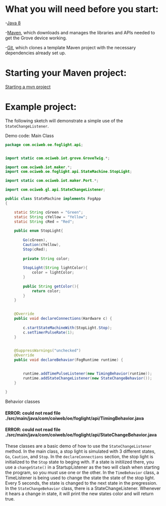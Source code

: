 # What you will need before you start:
-[Java 8](https://docs.oracle.com/javase/8/docs/technotes/guides/install/install_overview.html) 

-[Maven](https://maven.apache.org/install.html), which downloads and manages the libraries and APIs needed to get the Grove device working.

-[Git](https://git-scm.com/), which clones a template Maven project with the necessary dependencies already set up.

# Starting your Maven project: 
[Starting a mvn project](https://github.com/oci-pronghorn/FogLighter/blob/master/README.md)

# Example project:

The following sketch will demonstrate a simple use of the ```StateChangeListener```.

Demo code:
Main Class


```java
package com.ociweb.oe.foglight.api;


import static com.ociweb.iot.grove.GroveTwig.*;

import com.ociweb.iot.maker.*;
import com.ociweb.oe.foglight.api.StateMachine.StopLight;

import static com.ociweb.iot.maker.Port.*;

import com.ociweb.gl.api.StateChangeListener;

public class StateMachine implements FogApp
{

	static String cGreen = "Green";
	static String cYellow = "Yellow";
	static String cRed = "Red";
	
	public enum StopLight{
		
		Go(cGreen), 
		Caution(cYellow), 
		Stop(cRed);
		
		private String color;
		
		StopLight(String lightColor){
			color = lightColor;
		}
		
		public String getColor(){
			return color;
		}
	}

	
    @Override
    public void declareConnections(Hardware c) {
    	
    	c.startStateMachineWith(StopLight.Stop);
    	c.setTimerPulseRate(1);
    }

   
	@SuppressWarnings("unchecked")
	@Override
    public void declareBehavior(FogRuntime runtime) {

        
        runtime.addTimePulseListener(new TimingBehavior(runtime));
		runtime.addStateChangeListener(new StateChangeBehavior());
    }
          
}
```


Behavior classes

#### ERROR:  could not read file ./src/main/java/com/coiweb/oe/foglight/api/TimingBehavior.java

#### ERROR:  could not read file ./src/main/java/com/coiweb/oe/foglight/api/StateChangeBehavior.java

These classes are a basic demo of how to use the ```StateChangeListener``` method. In the main class, a stop light is simulated with 3 different states, ```Go```, ```Caution```, and ```Stop```. In the ```declareConnections``` section, the stop light is initialized to the ```Stop``` state to beging with. If a state is initilized there, you use a ```changeState()``` in a StartupListener as the two will clash when starting the program, so you must use one or the other. In the ```TimeBehavior``` class, a TimeListener is being used to change the state the state of the stop light. Every 5 seconds, the state is changed to the next state in the pregression. In the ```StateChangeBehavior``` class, there is a StateChangeListener. Whenever it hears a change in state, it will print the new states color and will return true.

